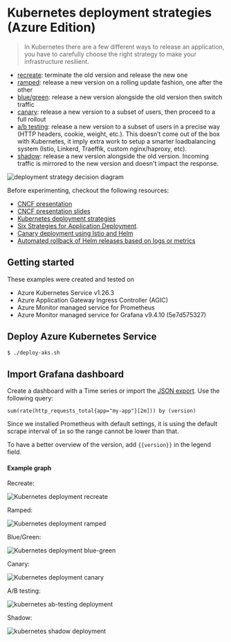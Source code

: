 # Kubernetes deployment strategies (Azure Edition)

> In Kubernetes there are a few different ways to release an application, you have
to carefully choose the right strategy to make your infrastructure resilient.

- [recreate](recreate/): terminate the old version and release the new one
- [ramped](ramped/): release a new version on a rolling update fashion, one
  after the other
- [blue/green](blue-green/): release a new version alongside the old version
  then switch traffic
- [canary](canary/): release a new version to a subset of users, then proceed
  to a full rollout
- [a/b testing](ab-testing/): release a new version to a subset of users in a
  precise way (HTTP headers, cookie, weight, etc.). This doesn’t come out of the
  box with Kubernetes, it imply extra work to setup a smarter
  loadbalancing system (Istio, Linkerd, Traeffik, custom nginx/haproxy, etc).
- [shadow](shadow/): release a new version alongside the old version. Incoming
  traffic is mirrored to the new version and doesn't impact the
  response.

![deployment strategy decision diagram](decision-diagram.png)

Before experimenting, checkout the following resources:

- [CNCF presentation](https://www.youtube.com/watch?v=1oPhfKye5Pg)
- [CNCF presentation slides](https://www.slideshare.net/EtienneTremel/kubernetes-deployment-strategies-cncf-webinar)
- [Kubernetes deployment strategies](https://container-solutions.com/kubernetes-deployment-strategies/)
- [Six Strategies for Application Deployment](https://thenewstack.io/deployment-strategies/).
- [Canary deployment using Istio and Helm](https://github.com/etiennetremel/istio-cross-namespace-canary-release-demo)
- [Automated rollback of Helm releases based on logs or metrics](https://container-solutions.com/automated-rollback-helm-releases-based-logs-metrics/)

## Getting started

These examples were created and tested on

- Azure Kubernetes Service v1.26.3
- Azure Application Gateway Ingress Controller (AGIC)
- Azure Monitor managed service for Prometheus
- Azure Monitor managed service for Grafana v9.4.10 (5e7d575327)

## Deploy Azure Kubernetes Service

```bash
$ ./deploy-aks.sh
```

## Import Grafana dashboard

Create a dashboard with a Time series or import
the [JSON export](grafana-dashboard.json). Use the following query:

```
sum(rate(http_requests_total{app="my-app"}[2m])) by (version)
```

Since we installed Prometheus with default settings, it is using the default scrape
interval of `1m` so the range cannot be lower than that.

To have a better overview of the version, add `{{version}}` in the legend field.

#### Example graph

Recreate:

![Kubernetes deployment recreate](recreate/grafana-recreate.png)

Ramped:

![Kubernetes deployment ramped](ramped/grafana-ramped.png)

Blue/Green:

![Kubernetes deployment blue-green](blue-green/grafana-blue-green.png)

Canary:

![Kubernetes deployment canary](canary/grafana-canary.png)

A/B testing:

![kubernetes ab-testing deployment](ab-testing/grafana-ab-testing.png)

Shadow:

![kubernetes shadow deployment](shadow/grafana-shadow.png)
